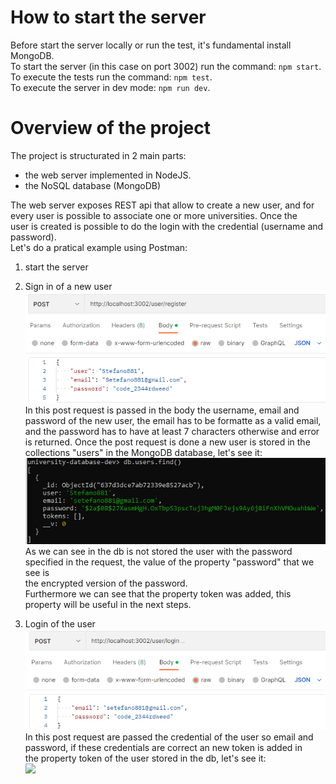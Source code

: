 # How to start the server
Before start the server locally or run the test, it's fundamental install MongoDB.  
To start the server (in this case on port 3002) run the command: ```npm start```.  
To execute the tests run the command: ```npm test```.  
To execute the server in dev mode: ```npm run dev```.  

# Overview of the project
The project is structurated in 2 main parts: 
- the web server implemented in NodeJS.
- the NoSQL database (MongoDB)  

The web server exposes REST api that allow to create a new user, and for every user is possible to associate one or more universities. Once the  
user is created is possible to do the login with the credential (username and password).  
Let's do a pratical example using Postman:

1. start the server
2. Sign in of a new user  
   ![](images-readme/sign-in.png)  
   In this post request is passed in the body the username, email and password of the new user, the email has to be formatte as a valid
   email, and the password has to have at least 7 characters otherwise and error is returned.
   Once the post request is done a new user is stored in the collections "users" in the MongoDB database, let's see it:  
   ![](images-readme/user-mongodb.png)  
   As we can see in the db is not stored the user with the password specified in the request, the value of the property "password" that we see is  
   the encrypted version of the password.  
   Furthermore we can see that the property token was added, this property will be useful in the next steps.

3. Login of the user  
   ![](images-readme/login.png)  
   In this post request are passed the credential of the user so email and password, if these credentials are correct an new token is added in  
   the property token of the user stored in the db, let's see it:  
   ![](images-readme/logged-in.png)

